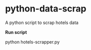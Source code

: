 # python-data-scrap
A python script to scrap hotels data

**Run script**

python hotels-scrapper.py
